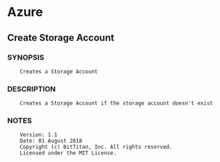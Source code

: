 # Azure
## Create Storage Account
### SYNOPSIS
```
    Creates a Storage Account
```
### DESCRIPTION
```
    Creates a Storage Account if the storage account doesn't exist
```
### NOTES
```
    Version: 1.1
    Date: 01 August 2018
    Copyright (c) BitTitan, Inc. All rights reserved.
    Licensed under the MIT License.
```

